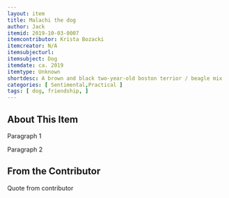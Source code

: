 ```yaml
---
layout: item
title: Malachi the dog
author: Jack 
itemid: 2019-10-03-0007
itemcontributor: Krista Bozacki
itemcreator: N/A
itemsubjecturl: 
itemsubject: Dog
itemdate: ca. 2019
itemtype: Unknown
shortdesc: A brown and black two-year-old boston terrior / beagle mix
categories: [ Sentimental,Practical ]
tags: [ dog, friendship, ]
---
```


## About This Item

Paragraph 1  

Paragraph 2

## From the Contributor

Quote from contributor  
